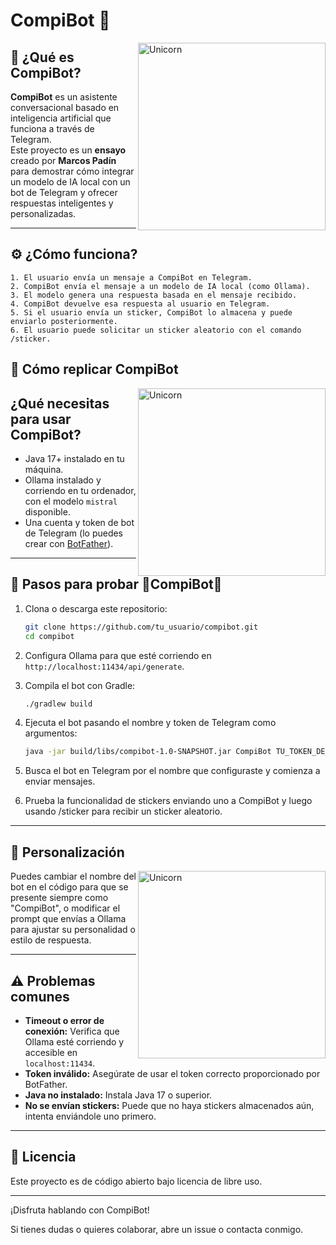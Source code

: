 # CompiBot 🤖
<img align="right" width=300px alt="Unicorn" src="https://media.tenor.com/xzKtvBspe5YAAAAi/emo-robot-happy-discord.gif" />


## 🤖 ¿Qué es CompiBot?

**CompiBot** es un asistente conversacional basado en inteligencia artificial que funciona a través de Telegram.  
Este proyecto es un **ensayo** creado por **Marcos Padín** para demostrar cómo integrar un modelo de IA local con un bot de Telegram y ofrecer respuestas inteligentes y personalizadas.

---

## ⚙️ ¿Cómo funciona?  

    1. El usuario envía un mensaje a CompiBot en Telegram.
    2. CompiBot envía el mensaje a un modelo de IA local (como Ollama).
    3. El modelo genera una respuesta basada en el mensaje recibido.
    4. CompiBot devuelve esa respuesta al usuario en Telegram.
    5. Si el usuario envía un sticker, CompiBot lo almacena y puede enviarlo posteriormente.
    6. El usuario puede solicitar un sticker aleatorio con el comando /sticker.




## 🚀 Cómo replicar CompiBot
<img align="right" width=300px alt="Unicorn" src="https://github.com/user-attachments/assets/b96a6e8b-81d8-46c8-abaf-36b67d39520a" />

## ¿Qué necesitas para usar CompiBot?

- Java 17+ instalado en tu máquina.  
- Ollama instalado y corriendo en tu ordenador, con el modelo `mistral` disponible.  
- Una cuenta y token de bot de Telegram (lo puedes crear con [BotFather](https://t.me/BotFather)).

---

## 📜 Pasos para probar 🤖CompiBot🤖

1. Clona o descarga este repositorio:

    ```bash
    git clone https://github.com/tu_usuario/compibot.git
    cd compibot
    ```

2. Configura Ollama para que esté corriendo en `http://localhost:11434/api/generate`.

3. Compila el bot con Gradle:

    ```bash
    ./gradlew build
    ```

4. Ejecuta el bot pasando el nombre y token de Telegram como argumentos:

    ```bash
    java -jar build/libs/compibot-1.0-SNAPSHOT.jar CompiBot TU_TOKEN_DE_TELEGRAM
    ```

5. Busca el bot en Telegram por el nombre que configuraste y comienza a enviar mensajes.

6. Prueba la funcionalidad de stickers enviando uno a CompiBot y luego usando /sticker para recibir un sticker aleatorio.

---

## 🎨 Personalización
<img align="right" width=300px alt="Unicorn" src="https://github.com/user-attachments/assets/8e4141a9-b97e-4e7d-add0-3339530bd744" />
Puedes cambiar el nombre del bot en el código para que se presente siempre como "CompiBot", o modificar el prompt que envías a Ollama para ajustar su personalidad o estilo de respuesta.

---

## ⚠️ Problemas comunes
- **Timeout o error de conexión:** Verifica que Ollama esté corriendo y accesible en `localhost:11434`.  
- **Token inválido:** Asegúrate de usar el token correcto proporcionado por BotFather.  
- **Java no instalado:** Instala Java 17 o superior.
- **No se envían stickers:** Puede que no haya stickers almacenados aún, intenta enviándole uno primero.

---
## 📝 Licencia
Este proyecto es de código abierto bajo licencia de libre uso.

---

¡Disfruta hablando con CompiBot!

Si tienes dudas o quieres colaborar, abre un issue o contacta conmigo.
